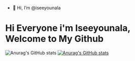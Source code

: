 - 👋 Hi, I’m @iseeyounala

# Hi Everyone i'm Iseeyounala, Welcome to My Github

<!-- Status -->

![Anurag's GitHub stats](https://github-readme-stats.vercel.app/api?username=iseeyounala&show_icons=true&theme=highcontrast)
[![Anurag's GitHub stats](https://github-readme-stats.vercel.app/api/top-langs/?username=iseeyounala&langs_count=5&theme=vue-dark)](https://github.com/anuraghazra/github-readme-stats)


